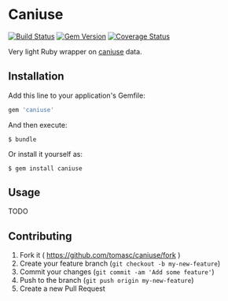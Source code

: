 # Caniuse

[![Build Status](https://travis-ci.org/tomasc/caniuse.svg)](https://travis-ci.org/tomasc/caniuse) [![Gem Version](https://badge.fury.io/rb/caniuse.svg)](http://badge.fury.io/rb/caniuse) [![Coverage Status](https://img.shields.io/coveralls/tomasc/caniuse.svg)](https://coveralls.io/r/tomasc/caniuse)

Very light Ruby wrapper on [caniuse](http://www.caniuse.com) data.

## Installation

Add this line to your application's Gemfile:

```ruby
gem 'caniuse'
```

And then execute:

```
$ bundle
```

Or install it yourself as:

```
$ gem install caniuse
```

## Usage

TODO

## Contributing

1. Fork it ( https://github.com/tomasc/caniuse/fork )
2. Create your feature branch (`git checkout -b my-new-feature`)
3. Commit your changes (`git commit -am 'Add some feature'`)
4. Push to the branch (`git push origin my-new-feature`)
5. Create a new Pull Request
